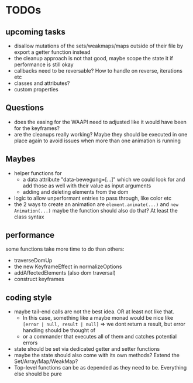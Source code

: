 # TODOs

## upcoming tasks

- disallow mutations of the sets/weakmaps/maps outside of their file by export a getter function instead
- the cleanup approach is not that good, maybe scope the state it if performance is still okay
- callbacks need to be reversable? How to handle on reverse, iterations etc
- classes and attributes?
- custom properties

## Questions

- does the easing for the WAAPI need to adjusted like it would have been for the keyframes?
- are the cleanups really working? Maybe they should be executed in one place again to avoid issues when more than one animation is running

## Maybes

- helper functions for
  - a data attribute "data-bewegung=[...]" which we could look for and add those as well with their value as input arguments
  - adding and deleting elements from the dom
- logic to allow unperformant entries to pass through, like color etc
- the 2 ways to create an animation are `element.animate(...)` and `new Animation(...)` maybe the function should also do that? At least the class syntax

## performance

some functions take more time to do than others:

- traverseDomUp
- the new KeyframeEffect in normalizeOptions
- addAffectedElements (also dom traversal)
- construct keyframes

## coding style

- maybe tail-end calls are not the best idea. OR at least not like that.
  - In this case, something like a maybe monad would be nice like `[error | null, result | null]`
    => we dont return a result, but error handling should be thought of
  - or a commander that executes all of them and catches potential errors
- state should be set via dedicated getter and setter functions
- maybe the state should also come with its own methods? Extend the Set/Array/Map/WeakMap?
- Top-level functions can be as depended as they need to be. Everything else should be pure
